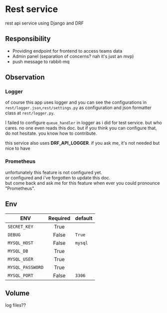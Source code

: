 # Rest service

rest api service using Django and DRF 

## Responsibility

- Providing endpoint for frontend to access teams data
- Admin panel (separation of concerns? nah it's just an mvp) 
- push message to rabbit-mq

<!-- ## How to use -->
<!--  -->
<!-- ### Docker -->
<!--  -->
<!-- use docker to create and run image\ -->
<!-- 1.create docker image\ -->
<!-- `docker build -t rest-service .` -->
<!--  -->

## Observation

### Logger

of course this app uses logger and you can see the configurations in `rest/logger.json`,`rest/settings.py` as configuration and json formatter class at `rest/logger.py`.

I failed to configure `queue_handler` in logger as i did for test service.
but who cares. no one even reads this doc.
but if you think you can configure that, do not hesitate. you know how to contribute. 


this service also uses **DRF_API_LOGGER**. if you ask me, it's not needed but nice to have

### Prometheus
unfortunately this feature is not configured yet.\
or configured and i've forgotten to update this doc.\
but come back and ask me for this feature when ever you could pronounce "Prometheus".

## Env

|ENV            |Required   |default        |
|-----------    |  :-----:  |---------------|
|`SECRET_KEY`   |True       |               |
|`DEBUG`        |False      |`True`         |
|`MYSQL_HOST`   |False      |`mysql`        |
|`MYSQL_DB`     |True       |               |
|`MYSQL_USER`   |True       |               |
|`MYSQL_PASSWORD`|True       |               |
|`MYSQL_PORT`   |False      |`3306`         |


## Volume

log files??